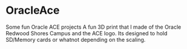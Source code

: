 # OracleAce
Some fun Oracle ACE projects
A fun 3D print that I made of the Oracle Redwood Shores Campus and the ACE logo. Its designed to hold SD/Memory cards or whatnot depending on the scaling.
